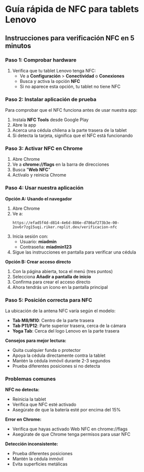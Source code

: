 # Guía rápida de NFC para tablets Lenovo

## Instrucciones para verificación NFC en 5 minutos

### Paso 1: Comprobar hardware

1. Verifica que tu tablet Lenovo tenga NFC:
   - Ve a **Configuración** > **Conectividad** o **Conexiones**
   - Busca y activa la opción **NFC**
   - Si no aparece esta opción, tu tablet no tiene NFC

### Paso 2: Instalar aplicación de prueba

Para comprobar que el NFC funciona antes de usar nuestra app:

1. Instala **NFC Tools** desde Google Play
2. Abre la app
3. Acerca una cédula chilena a la parte trasera de la tablet
4. Si detecta la tarjeta, significa que el NFC está funcionando

### Paso 3: Activar NFC en Chrome

1. Abre Chrome
2. Ve a **chrome://flags** en la barra de direcciones
3. Busca "**Web NFC**"
4. Actívalo y reinicia Chrome

### Paso 4: Usar nuestra aplicación

**Opción A: Usando el navegador**

1. Abre Chrome
2. Ve a:
   ```
   https://efad5f4d-d814-4e6d-886e-d786af273b3e-00-2ov6r7zg15uqi.riker.replit.dev/verificacion-nfc
   ```
3. Inicia sesión con:
   - Usuario: **miadmin**
   - Contraseña: **miadmin123**
4. Sigue las instrucciones en pantalla para verificar una cédula

**Opción B: Crear acceso directo**

1. Con la página abierta, toca el menú (tres puntos)
2. Selecciona **Añadir a pantalla de inicio**
3. Confirma para crear el acceso directo
4. Ahora tendrás un ícono en la pantalla principal

### Paso 5: Posición correcta para NFC

La ubicación de la antena NFC varía según el modelo:

- **Tab M8/M10**: Centro de la parte trasera
- **Tab P11/P12**: Parte superior trasera, cerca de la cámara
- **Yoga Tab**: Cerca del logo Lenovo en la parte trasera

**Consejos para mejor lectura:**
- Quita cualquier funda o protector
- Apoya la cédula directamente contra la tablet
- Mantén la cédula inmóvil durante 2-3 segundos
- Prueba diferentes posiciones si no detecta

### Problemas comunes

**NFC no detecta:**
- Reinicia la tablet
- Verifica que NFC esté activado
- Asegúrate de que la batería esté por encima del 15%

**Error en Chrome:**
- Verifica que hayas activado Web NFC en chrome://flags
- Asegúrate de que Chrome tenga permisos para usar NFC

**Detección inconsistente:**
- Prueba diferentes posiciones
- Mantén la cédula inmóvil
- Evita superficies metálicas